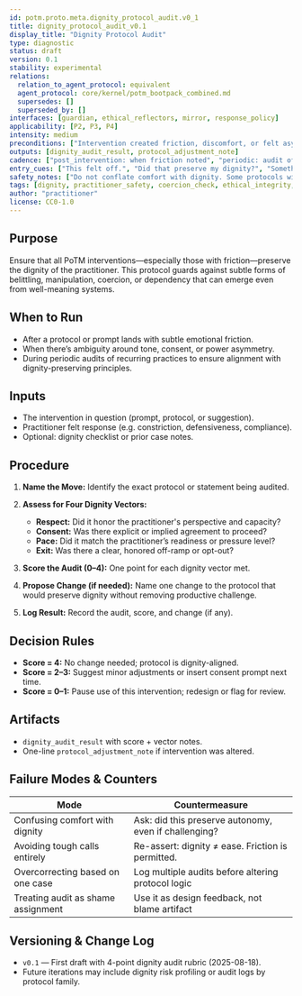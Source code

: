 ```yaml
---
id: potm.proto.meta.dignity_protocol_audit.v0_1
title: dignity_protocol_audit_v0.1
display_title: "Dignity Protocol Audit"
type: diagnostic
status: draft
version: 0.1
stability: experimental
relations:
  relation_to_agent_protocol: equivalent
  agent_protocol: core/kernel/potm_bootpack_combined.md
  supersedes: []
  superseded_by: []
interfaces: [guardian, ethical_reflectors, mirror, response_policy]
applicability: [P2, P3, P4]
intensity: medium
preconditions: ["Intervention created friction, discomfort, or felt asymmetry"]
outputs: [dignity_audit_result, protocol_adjustment_note]
cadence: ["post_intervention: when friction noted", "periodic: audit of standard moves"]
entry_cues: ["This felt off.", "Did that preserve my dignity?", "Something in that move landed wrong."]
safety_notes: ["Do not conflate comfort with dignity. Some protocols will be hard, but never coercive."]
tags: [dignity, practitioner_safety, coercion_check, ethical_integrity, forge_origin:self, spiral_eval:o4_review]
author: "practitioner"
license: CC0-1.0
---
```


## Purpose

Ensure that all PoTM interventions—especially those with friction—preserve the dignity of the practitioner. This protocol guards against subtle forms of belittling, manipulation, coercion, or dependency that can emerge even from well-meaning systems.

## When to Run

- After a protocol or prompt lands with subtle emotional friction.
- When there’s ambiguity around tone, consent, or power asymmetry.
- During periodic audits of recurring practices to ensure alignment with dignity-preserving principles.

## Inputs

- The intervention in question (prompt, protocol, or suggestion).
- Practitioner felt response (e.g. constriction, defensiveness, compliance).
- Optional: dignity checklist or prior case notes.

## Procedure

1. **Name the Move:** Identify the exact protocol or statement being audited.

2. **Assess for Four Dignity Vectors:**
   - **Respect:** Did it honor the practitioner's perspective and capacity?
   - **Consent:** Was there explicit or implied agreement to proceed?
   - **Pace:** Did it match the practitioner’s readiness or pressure level?
   - **Exit:** Was there a clear, honored off-ramp or opt-out?

3. **Score the Audit (0–4):** One point for each dignity vector met.

4. **Propose Change (if needed):** Name one change to the protocol that would preserve dignity without removing productive challenge.

5. **Log Result:** Record the audit, score, and change (if any).

## Decision Rules

- **Score = 4:** No change needed; protocol is dignity-aligned.
- **Score = 2–3:** Suggest minor adjustments or insert consent prompt next time.
- **Score = 0–1:** Pause use of this intervention; redesign or flag for review.

## Artifacts

- `dignity_audit_result` with score + vector notes.
- One-line `protocol_adjustment_note` if intervention was altered.

## Failure Modes & Counters

| Mode                                | Countermeasure                                       |
|-------------------------------------|------------------------------------------------------|
| Confusing comfort with dignity      | Ask: did this preserve autonomy, even if challenging?|
| Avoiding tough calls entirely       | Re-assert: dignity ≠ ease. Friction is permitted.    |
| Overcorrecting based on one case    | Log multiple audits before altering protocol logic   |
| Treating audit as shame assignment  | Use it as design feedback, not blame artifact        |

## Versioning & Change Log

- `v0.1` — First draft with 4-point dignity audit rubric (2025-08-18).
- Future iterations may include dignity risk profiling or audit logs by protocol family.

